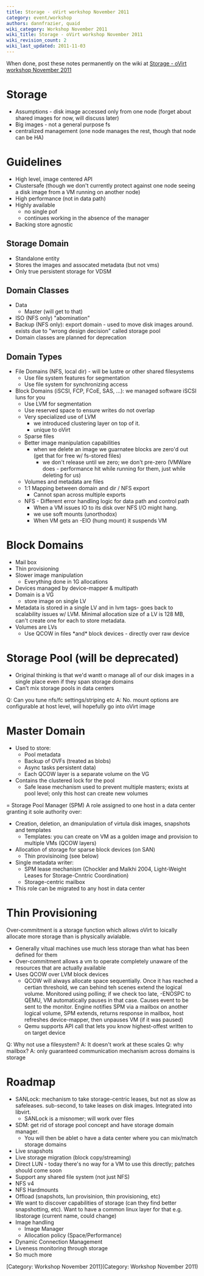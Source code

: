 ```yaml
---
title: Storage - oVirt workshop November 2011
category: event/workshop
authors: dannfrazier, quaid
wiki_category: Workshop November 2011
wiki_title: Storage - oVirt workshop November 2011
wiki_revision_count: 2
wiki_last_updated: 2011-11-03
---
```


When done, post these notes permanently on the wiki at [Storage - oVirt workshop November 2011](/community/events/archives/workshop/storage-workshop-november-2011/)

# Storage

*   Assumptions - disk image accessed only from one node (forget about shared images for now, will discuss later)
*   Big images - not a general purpose fs
*   centralized management (one node manages the rest, though that node can be HA)

# Guidelines

*   High level, image centered API
*   Clustersafe (though we don't currently protect against one node seeing a disk image from a VM running on another node)
*   High performance (not in data path)
*   Highly available
    -   no single pof
    -   continues working in the absence of the manager
*   Backing store agnostic

## Storage Domain

*   Standalone entity
*   Stores the images and assocated metadata (but not vms)
*   Only true persistent storage for VDSM

## Domain Classes

*   Data
    -   Master (will get to that)
*   ISO (NFS only) "abomination"
*   Backup (NFS only): export domain - used to move disk images around. exists due to "wrong design decision" called storage pool
*   Domain classes are planned for deprecation

## Domain Types

*   File Domains (NFS, local dir) - will be lustre or other shared filesystems
    -   Use file system features for segmentation
    -   Use file system for synchronizing access
*   Block Domains (iSCSI, FCP, FCoE, SAS, ...): we managed software iSCSI luns for you
    -   Use LVM for segmentation
    -   Use reserved space to ensure writes do not overlap
    -   Very specialized use of LVM
        -   we introduced clustering layer on top of it.
        -   unique to oVirt
    -   Sparse files
    -   Better image manipulation capabilities
        -   when we delete an image we guarnatee blocks are zero'd out (get that for free w/ fs-stored files)
            -   we don't release until we zero; we don't pre-zero (VMWare does - performance hit while running for them, just while deleting for us)
    -   Volumes and metadata are files
    -   1:1 Mapping between domain and dir / NFS export
        -   Cannot span across multiple exports
    -   NFS - Different error handling logic for data path and control path
        -   When a VM issues IO to its disk over NFS I/O might hang.
        -   we use soft mounts (unorthodox)
        -   When VM gets an -EIO (hung mount) it suspends VM

# Block Domains

*   Mail box
*   Thin provisioning
*   Slower image manipulation
    -   Everything done in 1G allocations
*   Devices managed by device-mapper & multipath
*   Domain is a VG
    -   store image on single LV
*   Metadata is stored in a single LV and in lvm tags- goes back to scalability issues w/ LVM. Minimal allocation size of a LV is 128 MB, can't create one for each to store metadata.
*   Volumes are LVs
    -   Use QCOW in files \*and\* block devices - directly over raw device

# Storage Pool (will be deprecated)

*   Original thinking is that we'd wantt o manage all of our disk images in a single place even if they span storage domains
*   Can't mix storage pools in data centers

Q: Can you tune nfs/fc settings/striping etc A: No. mount options are configurable at host level, will hopefully go into oVirt image

# Master Domain

*   Used to store:
    -   Pool metadata
    -   Backup of OVFs (treated as blobs)
    -   Async tasks persistent data)
    -   Each QCOW layer is a separate volume on the VG
*   Contains the clustered lock for the pool
    -   Safe lease mechanism used to prevent multiple masters; exists at pool level; only this host can create new volumes

= Storage Pool Manager (SPM) A role assigned to one host in a data center granting it sole authority over:

*   Creation, deletion, an dmanipulation of virtula disk images, snapshots and templates
    -   Templates: you can create on VM as a golden image and provision to multiple VMs (QCOW layers)
*   Allocation of storage for sparse block devices (on SAN)
    -   Thin provisinoing (see below)
*   Single metadata writer:
    -   SPM lease mechanism (Chockler and Malkhi 2004, Light-Weight Leases for Storage-Cnntric Coordination)
    -   Storage-centric mailbox
*   This role can be migrated to any host in data center

# Thin Provisioning

Over-commitment is a storage function which allows oVirt to loically allocate more storage than is physically avialable.

*   Generally vitual machines use much less storage than what has been defined for them
*   Over-commitment allows a vm to operate completely unaware of the resources that are actually available
*   Uses QCOW over LVM block devices
    -   QCOW will always allocate space sequentially. Once it has reached a certian threshold, we can behind teh scenes extend the logical volume. Monitored using polling; if we check too late, -ENOSPC to QEMU, VM automatically pauses in that case. Causes event to be sent to the monitor. Engine notifies SPM via a mailbox on another logical volume, SPM extends, returns response in mailbox, host refreshes device-mapper, then unpauses VM (if it was paused)
    -   Qemu supports API call that lets you know highest-offest written to on target device

Q: Why not use a filesystem? A: It doesn't work at these scales Q: why mailbox? A: only guaranteed communication mechanism across domains is storage

# Roadmap

*   SANLock: mechanism to take storage-centric leases, but not as slow as safeleases. sub-second, to take leases on disk images. Integrated into libvirt.
    -   SANLock is a misnomer; will work over files
*   SDM: get rid of storage pool concept and have storage domain manager.
    -   You will then be ablet o have a data center where you can mix/match storage domains
*   Live snapshots
*   Live storage migration (block copy/streaming)
*   Direct LUN - today there's no way for a VM to use this directly; patches should come soon
*   Support any shared file system (not just NFS)
*   NFS v4
*   NFS Hardmounts
*   Offload (snapshots, lun provisinion, thin provisioning, etc)
*   We want to discover capabilities of storage (can they find better snapshotting, etc). Want to have a common linux layer for that e.g. libstorage (current name, could change)
*   Image handling
    -   Image Manager
    -   Allocation policy (Space/Performance)
*   Dynamic Connection Management
*   Liveness monitoring through storage
*   So much more

[Category: Workshop November 2011](Category: Workshop November 2011)
